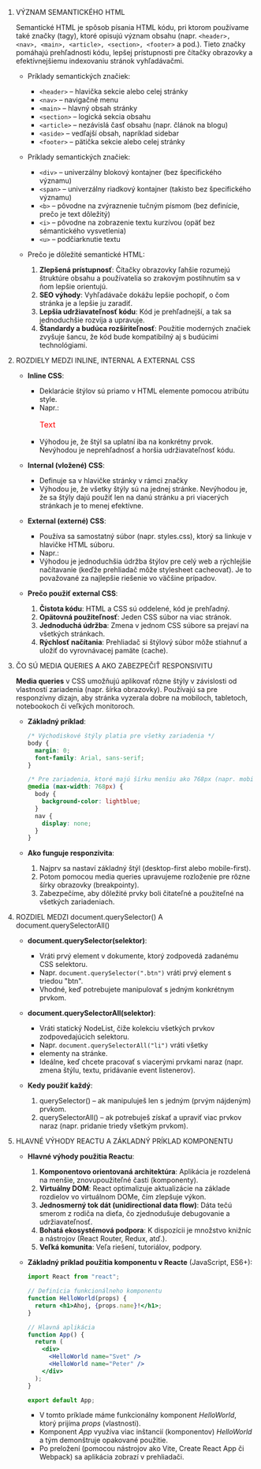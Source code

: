 1. VÝZNAM SEMANTICKÉHO HTML

   Semantické HTML je spôsob písania HTML kódu, pri ktorom používame také značky (tagy), ktoré opisujú význam obsahu (napr. ```<header>, <nav>, <main>, <article>, <section>, <footer>``` a pod.). Tieto značky pomáhajú prehľadnosti kódu, lepšej prístupnosti pre čítačky obrazovky a efektívnejšiemu indexovaniu stránok vyhľadávačmi.

   - Príklady semantických značiek:
     - ```<header>``` – hlavička sekcie alebo celej stránky
     - ```<nav>``` – navigačné menu
     - ```<main>``` – hlavný obsah stránky
     - ```<section>``` – logická sekcia obsahu
     - ```<article>``` – nezávislá časť obsahu (napr. článok na blogu)
     - ```<aside>``` – vedľajší obsah, napríklad sidebar
     - ```<footer>``` – pätička sekcie alebo celej stránky

   - Príklady semantických značiek:
     - ```<div>``` – univerzálny blokový kontajner (bez špecifického významu)
     - ```<span>``` – univerzálny riadkový kontajner (takisto bez špecifického významu)
     - ```<b>``` – pôvodne na zvýraznenie tučným písmom (bez definície, prečo je text dôležitý)
     - ```<i>``` – pôvodne na zobrazenie textu kurzívou (opäť bez sémantického vysvetlenia)
     - ```<u>``` – podčiarknutie textu

   - Prečo je dôležité semantické HTML:
     1. **Zlepšená prístupnosť**: Čítačky obrazovky ľahšie rozumejú štruktúre obsahu a používatelia so zrakovým postihnutím sa v ňom lepšie orientujú.
     2. **SEO výhody**: Vyhľadávače dokážu lepšie pochopiť, o čom stránka je a lepšie ju zaradiť.
     3. **Lepšia udržiavateľnosť kódu**: Kód je prehľadnejší, a tak sa jednoduchšie rozvíja a upravuje.
     4. **Štandardy a budúca rozšíriteľnosť**: Použitie moderných značiek zvyšuje šancu, že kód bude kompatibilný aj s budúcimi technológiami.

3. ROZDIELY MEDZI INLINE, INTERNAL A EXTERNAL CSS

   - **Inline CSS**:
     - Deklarácie štýlov sú priamo v HTML elemente pomocou atribútu style.
     - Napr.: <p style="color: red; font-size: 16px;">Text</p>
     - Výhodou je, že štýl sa uplatní iba na konkrétny prvok. Nevýhodou je neprehľadnosť a horšia udržiavateľnosť kódu.

   - **Internal (vložené) CSS**:
     - Definuje sa v hlavičke stránky v rámci značky <style>.
     - Napr.:
       <head>
         <style>
           p {
             color: blue;
             font-size: 18px;
           }
         </style>
       </head>
     - Výhodou je, že všetky štýly sú na jednej stránke. Nevýhodou je, že sa štýly dajú použiť len na danú stránku a pri viacerých stránkach je to menej efektívne.

   - **External (externé) CSS**:
     - Používa sa samostatný súbor (napr. styles.css), ktorý sa linkuje v hlavičke HTML súboru.
     - Napr.:
       <head>
         <link rel="stylesheet" href="styles.css">
       </head>
     - Výhodou je jednoduchšia údržba štýlov pre celý web a rýchlejšie načítavanie (keďže prehliadač môže stylesheet cacheovať). Je to považované za najlepšie riešenie vo väčšine prípadov.

   - **Prečo použiť external CSS**:
     1. **Čistota kódu**: HTML a CSS sú oddelené, kód je prehľadný.
     2. **Opätovná použiteľnosť**: Jeden CSS súbor na viac stránok.
     3. **Jednoduchá údržba**: Zmena v jednom CSS súbore sa prejaví na všetkých stránkach.
     4. **Rýchlosť načítania**: Prehliadač si štýlový súbor môže stiahnuť a uložiť do vyrovnávacej pamäte (cache).

4. ČO SÚ MEDIA QUERIES A AKO ZABEZPEČIŤ RESPONSIVITU

   **Media queries** v CSS umožňujú aplikovať rôzne štýly v závislosti od vlastností zariadenia (napr. šírka obrazovky). Používajú sa pre responzívny dizajn, aby stránka vyzerala dobre na mobiloch, tabletoch, notebookoch či veľkých monitoroch.

   - **Základný príklad**:
     ```css
     /* Východiskové štýly platia pre všetky zariadenia */
     body {
       margin: 0;
       font-family: Arial, sans-serif;
     }

     /* Pre zariadenia, ktoré majú šírku menšiu ako 768px (napr. mobilné telefóny) */
     @media (max-width: 768px) {
       body {
         background-color: lightblue;
       }
       nav {
         display: none;
       }
     }
     ```

   - **Ako funguje responzivita**:
     1. Najprv sa nastaví základný štýl (desktop-first alebo mobile-first).
     2. Potom pomocou media queries upravujeme rozloženie pre rôzne šírky obrazovky (breakpointy).
     3. Zabezpečíme, aby dôležité prvky boli čitateľné a použiteľné na všetkých zariadeniach.

5. ROZDIEL MEDZI document.querySelector() A document.querySelectorAll()

   - **document.querySelector(selektor)**:
     - Vráti prvý element v dokumente, ktorý zodpovedá zadanému CSS selektoru.
     - Napr. `document.querySelector(".btn")` vráti prvý element s triedou "btn".
     - Vhodné, keď potrebujete manipulovať s jedným konkrétnym prvkom.

   - **document.querySelectorAll(selektor)**:
     - Vráti statický NodeList, čiže kolekciu všetkých prvkov zodpovedajúcich selektoru.
     - Napr. `document.querySelectorAll("li")` vráti všetky <li> elementy na stránke.
     - Ideálne, keď chcete pracovať s viacerými prvkami naraz (napr. zmena štýlu, textu, pridávanie event listenerov).

   - **Kedy použiť každý**:
     1. querySelector() – ak manipuluješ len s jedným (prvým nájdeným) prvkom.
     2. querySelectorAll() – ak potrebuješ získať a upraviť viac prvkov naraz (napr. pridanie triedy všetkým prvkom).

6. HLAVNÉ VÝHODY REACTU A ZÁKLADNÝ PRÍKLAD KOMPONENTU

   - **Hlavné výhody použitia Reactu**:
     1. **Komponentovo orientovaná architektúra**: Aplikácia je rozdelená na menšie, znovupoužiteľné časti (komponenty).
     2. **Virtuálny DOM**: React optimalizuje aktualizácie na základe rozdielov vo virtuálnom DOMe, čím zlepšuje výkon.
     3. **Jednosmerný tok dát (unidirectional data flow)**: Dáta tečú smerom z rodiča na dieťa, čo zjednodušuje debugovanie a udržiavateľnosť.
     4. **Bohatá ekosystémová podpora**: K dispozícii je množstvo knižníc a nástrojov (React Router, Redux, atď.).
     5. **Veľká komunita**: Veľa riešení, tutoriálov, podpory.

   - **Základný príklad použitia komponentu v Reacte** (JavaScript, ES6+):
     ```jsx
     import React from "react";

     // Definícia funkcionálneho komponentu
     function HelloWorld(props) {
       return <h1>Ahoj, {props.name}!</h1>;
     }

     // Hlavná aplikácia
     function App() {
       return (
         <div>
           <HelloWorld name="Svet" />
           <HelloWorld name="Peter" />
         </div>
       );
     }

     export default App;
     ```
     - V tomto príklade máme funkcionálny komponent *HelloWorld*, ktorý prijíma *props* (vlastnosti).
     - Komponent *App* využíva viac inštancií (komponentov) *HelloWorld* a tým demonštruje opakované použitie.
     - Po preložení (pomocou nástrojov ako Vite, Create React App či Webpack) sa aplikácia zobrazí v prehliadači.


